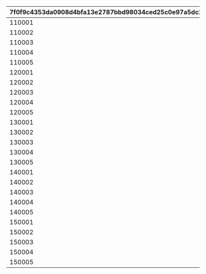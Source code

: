|7f0f9c4353da0908d4bfa13e2787bbd98034ced25c0e97a5dc239ef61250d559|77192e425a891ebf226135462711c0a6854518a7c19be31c465645baab838ec4|64cc816dc1466c0defbf12fa2858f5eb80defcd8eeff59df97607bac993db6f5|91674c8fbeb1a7b5b8f240336ecca2cb3ac39a3eb362f65eb86b7fef82547ea0|33a45ac262420fff0fb7412e38c8764d3e81f1e6ed0b0518cd1cc2e93bfdf519|0dda84b21972d8aa9715714d3ab904d8f612d75a1d9a130af5f725078a4ee3ff|16f82bef32209323d6266d64d504a0aa9ff2c608411caaf3d39f799470dfc8ec|9419a38aff1933e111991b71a91cec0793bba3090ef6c48221db66b02c87c251|fefdea8c4ec760ee9b4dbe1c22207fb7edbc2ebc50ea505f8f9d92a2e8190040|ab301da7ee62d0e234133413c23fdbd44c1725bc2e6018ddc18b4f54112495b4|31329af3dcfe09355759708351c949ad919abb79a213df25c4a1f43f900b9315|3c52ac2a0e375c0fe4b6378968c77a59909314e085d07f47db93b6465705edfd|5c027dde85be779033a0337d139669e965f844886c0f30b70adf2f34dfb383c6|64af8856d223c9bc765267362caa9ea0891265c4d5b6edab8881e1c3c2a1cc7e|08c7da4b83f21a767a21378892dd514c905e13710dd49ae3bb97784119f1482e|1c0f56cdbce9962dd6e3771e01875d7cee7bf4499e615ed4daa2504f3c36a398|
| --- | --- | --- | --- | --- | --- | --- | --- | --- | --- | --- | --- | --- | --- | --- | --- |
|110001|8|91002|30|4|140000|1|0|0|0|0|0|0|0|0|0|
|110002|8|91002|30|4|140000|1|0|0|0|0|0|0|0|0|0|
|110003|8|91002|30|4|140000|1|0|0|0|0|0|0|0|0|0|
|110004|8|91002|30|4|140000|1|0|0|0|0|0|0|0|0|0|
|110005|8|91002|30|4|140000|1|0|0|0|0|0|0|0|0|0|
|120001|8|91002|30|4|140000|1|0|0|0|0|0|0|0|0|0|
|120002|8|91002|30|4|140000|1|0|0|0|0|0|0|0|0|0|
|120003|8|91002|30|4|140000|1|0|0|0|0|0|0|0|0|0|
|120004|8|91002|30|4|140000|1|0|0|0|0|0|0|0|0|0|
|120005|8|91002|30|4|140000|1|0|0|0|0|0|0|0|0|0|
|130001|8|91002|30|4|140000|1|0|0|0|0|0|0|0|0|0|
|130002|8|91002|30|4|140000|1|0|0|0|0|0|0|0|0|0|
|130003|8|91002|30|4|140000|1|0|0|0|0|0|0|0|0|0|
|130004|8|91002|30|4|140000|1|0|0|0|0|0|0|0|0|0|
|130005|8|91002|30|4|140000|1|0|0|0|0|0|0|0|0|0|
|140001|8|91002|30|4|140000|1|0|0|0|0|0|0|0|0|0|
|140002|8|91002|30|4|140000|1|0|0|0|0|0|0|0|0|0|
|140003|8|91002|30|4|140000|1|0|0|0|0|0|0|0|0|0|
|140004|8|91002|30|4|140000|1|0|0|0|0|0|0|0|0|0|
|140005|8|91002|30|4|140000|1|0|0|0|0|0|0|0|0|0|
|150001|8|91002|30|4|140000|1|0|0|0|0|0|0|0|0|0|
|150002|8|91002|30|4|140000|1|0|0|0|0|0|0|0|0|0|
|150003|8|91002|30|4|140000|1|0|0|0|0|0|0|0|0|0|
|150004|8|91002|30|4|140000|1|0|0|0|0|0|0|0|0|0|
|150005|8|91002|30|4|140000|1|0|0|0|0|0|0|0|0|0|